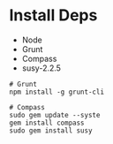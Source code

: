 # Install Deps

- Node
- Grunt
- Compass 
- susy-2.2.5


```
# Grunt
npm install -g grunt-cli

# Compass 
sudo gem update --syste
gem install compass
sudo gem install susy
```

